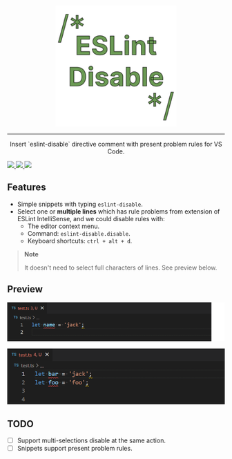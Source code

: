 <p align="center">
  <a href="https://github.com/lvjiaxuan/vscode-eslint-disable" target="_blank">
    <img src="./assets/logo-r.png" alt="vscode-eslint-disable" height="280" width="280" />
  </a>
</p>

<hr />

<p align="center">Insert `eslint-disable` directive comment with present problem rules for VS Code.</p>

[![](https://img.shields.io/visual-studio-marketplace/v/lvjiaxuan.vscode-eslint-disable?color=%232ba1f1&logo=visual-studio-code&logoColor=%232ba1f1)
](https://marketplace.visualstudio.com/items?itemName=lvjiaxuan.vscode-eslint-disable)
[![](https://img.shields.io/visual-studio-marketplace/azure-devops/installs/total/lvjiaxuan.vscode-eslint-disable?label=Installs)
](https://marketplace.visualstudio.com/items?itemName=lvjiaxuan.vscode-eslint-disable)
[![](https://img.shields.io/visual-studio-marketplace/azure-devops/installs/total/lvjiaxuan.eslint-disable?label=Deprecated%20Identifier%20Installs)
](https://marketplace.visualstudio.com/items?itemName=lvjiaxuan.eslint-disable)

## Features

- Simple snippets with typing `eslint-disable`.
- Select one or **multiple lines** which has rule problems from extension of ESLint IntelliSense, and we could disable rules with:
  - The editor context menu.
  - Command: `eslint-disable.disable`.
  - Keyboard shortcuts: `ctrl + alt + d`.

> **Note**
> 
> It doesn't need to select full characters of lines. See preview below.

## Preview

![](assets/1.gif)

![](assets/2.gif)

## TODO

- [ ] Support multi-selections disable at the same action.
- [ ] Snippets support present problem rules.
